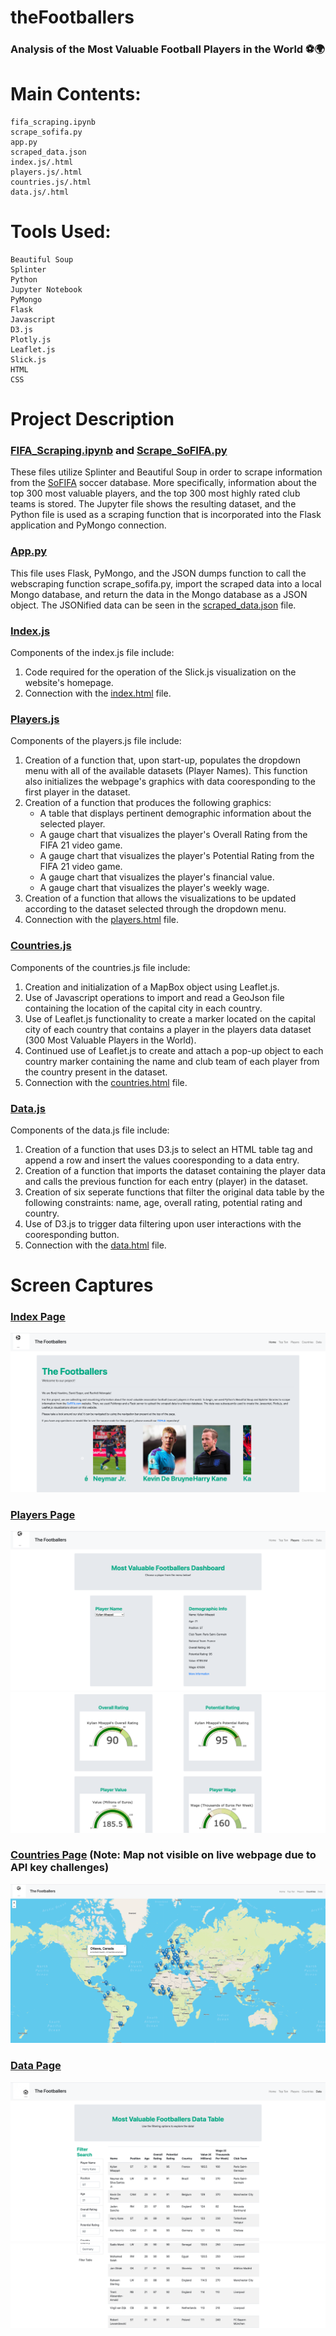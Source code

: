 # theFootballers
### Analysis of the Most Valuable Football Players in the World ⚽️🌍


# Main Contents:
    fifa_scraping.ipynb
    scrape_sofifa.py
    app.py
    scraped_data.json
    index.js/.html
    players.js/.html
    countries.js/.html
    data.js/.html

# Tools Used:
    Beautiful Soup
    Splinter
    Python
    Jupyter Notebook
    PyMongo
    Flask
    Javascript
    D3.js
    Plotly.js
    Leaflet.js
    Slick.js
    HTML
    CSS

# Project Description

### [FIFA_Scraping.ipynb](https://github.com/blhawkins/theFootballers/blob/main/Data%20Scraping/fifa_scraping.ipynb) and [Scrape_SoFIFA.py](https://github.com/blhawkins/theFootballers/blob/main/Data%20Scraping/scrape_sofifa.py)
These files utilize Splinter and Beautiful Soup in order to scrape information from the [SoFIFA](https://sofifa.com/) soccer database. More specifically, information about the top 300 most valuable players, and the top 300 most highly rated club teams is stored. The Jupyter file shows the resulting dataset, and the Python file is used as a scraping function that is incorporated into the Flask application and PyMongo connection.

### [App.py](https://github.com/blhawkins/theFootballers/blob/main/Data%20Scraping/app.py)
This file uses Flask, PyMongo, and the JSON dumps function to call the webscraping function scrape_sofifa.py, import the scraped data into a local Mongo database, and return the data in the Mongo database as a JSON object. The JSONified data can be seen in the [scraped_data.json](https://github.com/blhawkins/theFootballers/blob/main/Data/scraped_data.json) file.
### [Index.js](https://github.com/blhawkins/theFootballers/blob/main/Static/JS/index.js)
Components of the index.js file include:
1. Code required for the operation of the Slick.js visualization on the website's homepage.
2. Connection with the [index.html](https://github.com/blhawkins/theFootballers/blob/main/Webpages/index.html) file.
### [Players.js](https://github.com/blhawkins/theFootballers/blob/main/Static/JS/players.js)
Components of the players.js file include:
1. Creation of a function that, upon start-up, populates the dropdown menu with all of the available datasets (Player Names). This function also initializes the webpage's graphics with data cooresponding to the first player in the dataset.
2. Creation of a function that produces the following graphics:
    <ul>
    <li>A table that displays pertinent demographic information about the selected player.</li>
    <li>A gauge chart that visualizes the player's Overall Rating from the FIFA 21 video game.</li>
    <li>A gauge chart that visualizes the player's Potential Rating from the FIFA 21 video game.</li>
    <li>A gauge chart that visualizes the player's financial value.</li>
    <li>A gauge chart that visualizes the player's weekly wage.</li>
    </ul>
3. Creation of a function that allows the visualizations to be updated according to the dataset selected through the dropdown menu.
4. Connection with the [players.html](https://github.com/blhawkins/theFootballers/blob/main/Webpages/players.html) file.
### [Countries.js](https://github.com/blhawkins/theFootballers/blob/main/Static/JS/countries.js)
Components of the countries.js file include:
1. Creation and initialization of a MapBox object using Leaflet.js.
2. Use of Javascript operations to import and read a GeoJson file containing the location of the capital city in each country.
3. Use of Leaflet.js functionality to create a marker located on the capital city of each country that contains a player in the players data dataset (300 Most Valuable Players in the World).
4. Continued use of Leaflet.js to create and attach a pop-up object to each country marker containing the name and club team of each player from the country present in the dataset.
5. Connection with the [countries.html](https://github.com/blhawkins/theFootballers/blob/main/Webpages/countries.html) file.
### [Data.js](https://github.com/blhawkins/theFootballers/blob/main/Static/JS/data.js)
Components of the data.js file include:
1. Creation of a function that uses D3.js to select an HTML table tag and append a row and insert the values cooresponding to a data entry.
2. Creation of a function that imports the dataset containing the player data and calls the previous function for each entry (player) in the dataset.
3. Creation of six seperate functions that filter the original data table by the following constraints: name, age, overall rating, potential rating and country.
4. Use of D3.js to trigger data filtering upon user interactions with the cooresponding button.
5. Connection with the [data.html](https://github.com/blhawkins/theFootballers/blob/main/Webpages/data.html) file.

# Screen Captures

### [Index Page](https://blhawkins.github.io/theFootballers/Webpages/index.html)
![alt text](https://github.com/blhawkins/theFootballers/blob/main/Static/Images/Screenshots/index_screenshot_1.png 'Screenshot of Index Page')

### [Players Page](https://blhawkins.github.io/theFootballers/Webpages/players.html)
![alt text](https://github.com/blhawkins/theFootballers/blob/main/Static/Images/Screenshots/players_screenshot_1.png 'Screenshot 1 of Players Page (Top of Page)')
![alt text](https://github.com/blhawkins/theFootballers/blob/main/Static/Images/Screenshots/players_screenshot_2.png 'Screenshot 2 of Players Page (Bottom of Page)')

### [Countries Page](https://blhawkins.github.io/theFootballers/Webpages/countries.html) (Note: Map not visible on live webpage due to API key challenges)
![alt text](https://github.com/blhawkins/theFootballers/blob/main/Static/Images/Screenshots/countries_screenshot_1.png 'Screenshot of Countries Page')

### [Data Page](https://blhawkins.github.io/theFootballers/Webpages/data.html)
![alt text](https://github.com/blhawkins/theFootballers/blob/main/Static/Images/Screenshots/data_screenshot_1.png 'Screenshot 1 of Data Page (Top of Page)')
![alt text](https://github.com/blhawkins/theFootballers/blob/main/Static/Images/Screenshots/data_screenshot_2.png 'Screenshot 2 of Data Page (Bottom of Page)')
